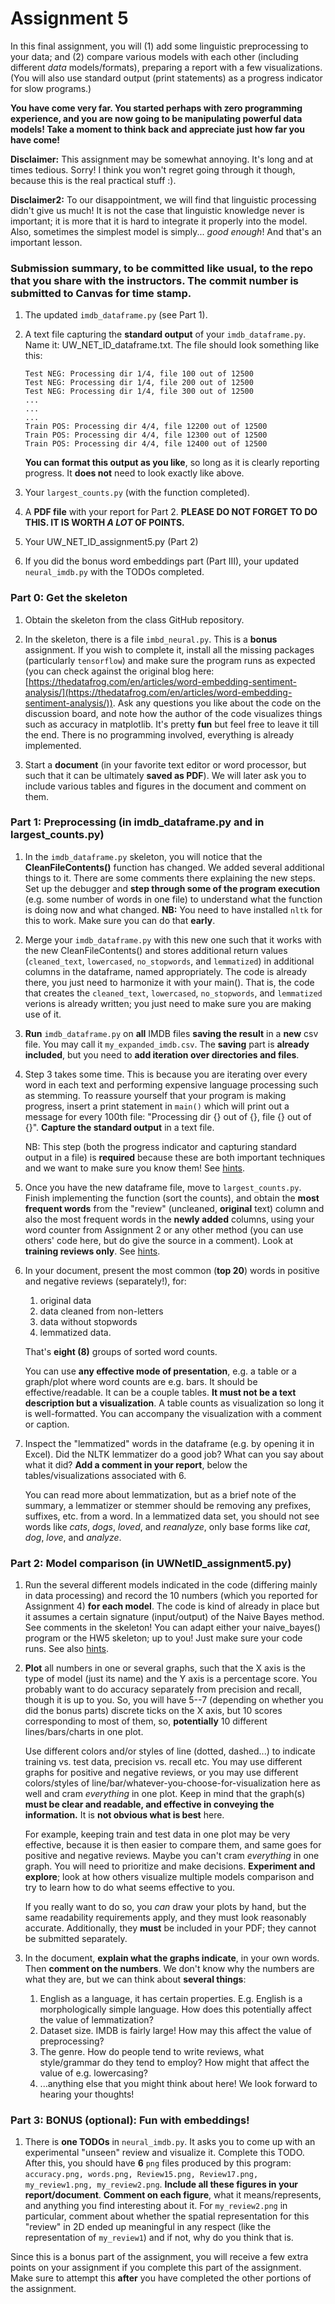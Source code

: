 # Assignment 5

In this final assignment, you will (1) add some linguistic preprocessing to your data; and (2) compare various models with each other (including different *data* models/formats), preparing a report with a few visualizations. (You will also use standard output (print statements) as a progress indicator for slow programs.)

**You have come very far. You started perhaps with zero programming experience, and you are now going to be manipulating powerful data models! Take a moment to think back and appreciate just how far you have come!**

**Disclaimer:** This assignment may be somewhat annoying. It's long and at times tedious. Sorry! I think you won't regret going through it though, because this is the real practical stuff :).

**Disclaimer2:** To our disappointment, we will find that linguistic processing didn't give us much! It is not the case that linguistic knowledge never is important; it is more that it is hard to integrate it properly into the model. Also, sometimes the simplest model is simply... *good enough*! And that's an important lesson. 

### Submission summary, to be committed like usual, to the repo that you share with the instructors. The commit number is submitted to Canvas for time stamp.
1. The updated `imdb_dataframe.py` (see Part 1).

2. A text file capturing the **standard output** of your `imdb_dataframe.py`. Name it: UW_NET_ID_dataframe.txt. The file should look something like this:
    ```
    Test NEG: Processing dir 1/4, file 100 out of 12500
    Test NEG: Processing dir 1/4, file 200 out of 12500
    Test NEG: Processing dir 1/4, file 300 out of 12500
    ...
    ...
    ...
    Train POS: Processing dir 4/4, file 12200 out of 12500
    Train POS: Processing dir 4/4, file 12300 out of 12500
    Train POS: Processing dir 4/4, file 12400 out of 12500
    ```
    **You can format this output as you like**, so long as it is clearly reporting progress. It **does not** need to look exactly like above.

3. Your `largest_counts.py` (with the function completed).

4. A **PDF file** with your report for Part 2. **PLEASE DO NOT FORGET TO DO THIS. IT IS WORTH *A LOT* OF POINTS.**

5. Your UW_NET_ID_assignment5.py (Part 2)

6. If you did the bonus word embeddings part (Part III), your updated `neural_imdb.py` with the TODOs completed.

### Part 0: Get the skeleton
1. Obtain the skeleton from the class GitHub repository.

2. In the skeleton, there is a file `imbd_neural.py`. This is a **bonus** assignment. If you wish to complete it, install all the missing packages (particularly `tensorflow`) and make sure the program runs as expected (you can check against the original blog here:[https://thedatafrog.com/en/articles/word-embedding-sentiment-analysis/](https://thedatafrog.com/en/articles/word-embedding-sentiment-analysis/)). Ask any questions you like about the code on the discussion board, and note how the author of the code visualizes things such as accuracy in matplotlib. It's pretty **fun** but feel free to leave it till the end. There is no programming involved, everything is already implemented.

3. Start a **document** (in your favorite text editor or word processor, but such that it can be ultimately **saved as PDF**). We will later ask you to include various tables and figures in the document and comment on them.


### Part 1: Preprocessing (in imdb_dataframe.py and in largest_counts.py)

1. In the `imdb_dataframe.py` skeleton, you will notice that the **CleanFileContents()** function has changed. We added several additional things to it. There are some comments there explaining the new steps. Set up the debugger and **step through some of the program execution** (e.g. some number of words in one file) to understand what the function is doing now and what changed. **NB:** You need to have installed `nltk` for this to work. Make sure you can do that **early**.

2. Merge your `imdb_dataframe.py` with this new one such that it works with the new CleanFileContents() and stores additional return values (`cleaned_text`, `lowercased`, `no_stopwords`, and `lemmatized`) in additional columns in the dataframe, named appropriately. The code is already there, you just need to harmonize it with your main(). That is, the code that creates the `cleaned_text`, `lowercased`, `no_stopwords`, and `lemmatized` verions is already written; you just need to make sure you are making use of it.

3. **Run** `imdb_dataframe.py` on **all** IMDB files **saving the result** in a **new** csv file. You may call it `my_expanded_imdb.csv`. The **saving** part is **already included**, but you need to **add iteration over directories and files**.

4. Step 3 takes some time. This is because you are iterating over every word in each text and performing expensive language processing such as stemming. To reassure yourself that your program is making progress, insert a print statement in `main()` which will print out a message for every 100th file: "Processing dir {} out of {}, file {} out of {}".    **Capture the standard output** in a text file.

    NB: This step (both the progress indicator and capturing standard output in a file) is **required** because these are both important techniques and we want to make sure you know them! See [hints](https://github.com/maetshju/Ling471/blob/main/assignments/Assignment5-hints.md).
    
5. Once you have the new dataframe file, move to `largest_counts.py`. Finish implementing the function (sort the counts), and obtain the **most frequent words** from the "review" (uncleaned, **original** text) column and also the most frequent words in the **newly added** columns, using your word counter from Assignment 2 or any other method (you can use others' code here, but do give the source in a comment). Look at **training reviews only**. See [hints](https://github.com/maetshju/Ling471/blob/main/assignments/Assignment5-hints.md).

6. In your document, present the most common (**top 20**) words in positive and negative reviews (separately!), for:

    1. original data
    2. data cleaned from non-letters
    3. data without stopwords
    4. lemmatized data.
    
    That's **eight (8)** groups of sorted word counts.
    
    You can use **any effective mode of presentation**, e.g. a table or a graph/plot where word counts are e.g. bars. It should be effective/readable. It can be a couple tables. **It must not be a text description but a visualization**. A table counts as visualization so long it is well-formatted. You can accompany the visualization with a comment or caption.

7. Inspect the "lemmatized" words in the dataframe (e.g. by opening it in Excel). Did the NLTK lemmatizer do a good job? What can you say about what it did? **Add a comment in your report**, below the tables/visualizations associated with 6.

    You can read more about lemmatization, but as a brief note of the summary, a lemmatizer or stemmer should be removing any prefixes, suffixes, etc. from a word. In a lemmatized data set, you should not see words like *cats*, *dogs*, *loved*, and *reanalyze*, only base forms like *cat*, *dog*, *love*, and *analyze*.


### Part 2: Model comparison (in UWNetID_assignment5.py)
 
1. Run the several different models indicated in the code (differing mainly in data processing) and record the 10 numbers (which you reported for Assignment 4) **for each model**. The code is kind of already in place but it assumes a certain signature (input/output) of the Naive Bayes method. See comments in the skeleton! You can adapt either your naive_bayes() program or the HW5 skeleton; up to you! Just make sure your code runs. See also [hints](https://github.com/maetshju/Ling471/blob/main/assignments/Assignment5-hints.md). 
    
2. **Plot** all numbers in one or several graphs, such that the X axis is the type of model (just its name) and the Y axis is a percentage score. You probably want to do accuracy separately from precision and recall, though it is up to you. So, you will have 5--7 (depending on whether you did the bonus parts) discrete ticks on the X axis, but 10 scores corresponding to most of them, so, **potentially** 10 different lines/bars/charts in one plot.

    Use different colors and/or styles of line (dotted, dashed...) to indicate training vs. test data, precision vs. recall etc. You may use different graphs for positive and negative reviews, or you may use different colors/styles of line/bar/whatever-you-choose-for-visualization here as well and cram *everything* in one plot. Keep in mind that the graph(s) **must be clear and readable, and effective in conveying the information.** It is **not obvious what is best** here.
    
    For example, keeping train and test data in one plot may be very effective, because it is then easier to compare them, and same goes for positive and negative reviews. Maybe you can't cram *everything* in one graph. You will need to prioritize and make decisions. **Experiment and explore**; look at how others visualize multiple models comparison and try to learn how to do what seems effective to you.
    
    If you really want to do so, you *can* draw your plots by hand, but the same readability requirements apply, and they must look reasonably accurate. Additionally, they **must** be included in your PDF; they cannot be submitted separately.

5. In the document, **explain what the graphs indicate**, in your own words. Then **comment on the numbers**.  We don't know why the numbers are what they are, but we can think about **several things**:
    1. English as a language, it has certain properties. E.g. English is a morphologically simple language. How does this potentially affect the value of lemmatization?
    2. Dataset size. IMDB is fairly large! How may this affect the value of preprocessing?
    3. The genre. How do people tend to write reviews, what style/grammar do they tend to employ? How might that affect the value of e.g. lowercasing?
    4. ...anything else that you might think about here! We look forward to hearing your thoughts! 

### Part 3: BONUS (optional): Fun with embeddings!

1. There is **one TODOs** in `neural_imdb.py`. It asks you to come up with an experimental "unseen" review and visualize it. Complete this TODO. After this, you should have **6** `png` files produced by this program: `accuracy.png, words.png, Review15.png, Review17.png, my_review1.png, my_review2.png`. **Include all these figures in your report/document**. **Comment on each figure**, what it means/represents, and anything you find interesting about it. For `my_review2.png` in particular, comment about whether the spatial representation for this "review" in 2D ended up meaningful in any respect (like the representation of `my_review1`) and if not, why do you think that is.

Since this is a bonus part of the assignment, you will receive a few extra points on your assignment if you complete this part of the assignment. Make sure to attempt this **after** you have completed the other portions of the assignment.
